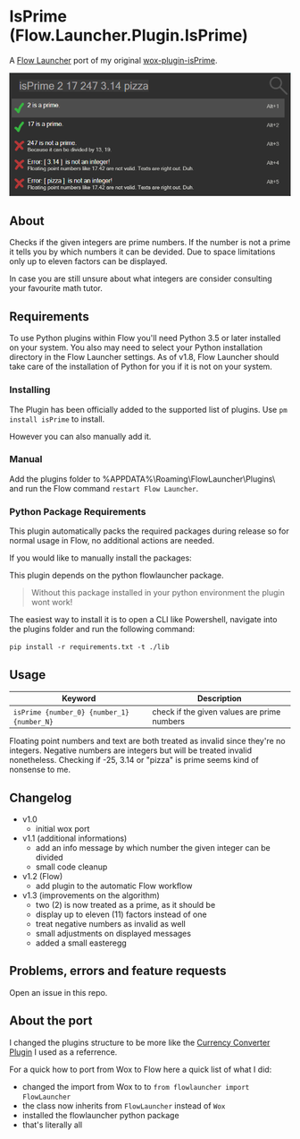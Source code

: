 # IsPrime (Flow.Launcher.Plugin.IsPrime)

A [Flow Launcher](https://github.com/Flow-Launcher/Flow.Launcher) port of my original [wox-plugin-isPrime](https://github.com/lvonkacsoh/wox-plugin-isPrime).

![screenshot](assets/isPrime_screenshot.png)


## About

Checks if the given integers are prime numbers.
If the number is not a prime it tells you by which numbers it can be devided.
Due to space limitations only up to eleven factors can be displayed.

In case you are still unsure about what integers are consider consulting your favourite math tutor.


## Requirements

To use Python plugins within Flow you'll need Python 3.5 or later installed on your system.
You also may need to select your Python installation directory in the Flow Launcher settings.
As of v1.8, Flow Launcher should take care of the installation of Python for you if it is not on your system.


### Installing

The Plugin has been officially added to the supported list of plugins. 
Use `pm install isPrime` to install.

However you can also manually add it.


### Manual

Add the plugins folder to %APPDATA%\Roaming\FlowLauncher\Plugins\ and run the Flow command `restart Flow Launcher`.


### Python Package Requirements

This plugin automatically packs the required packages during release so for normal usage in Flow, no additional actions are needed.

If you would like to manually install the packages:

This plugin depends on the python flowlauncher package.

> Without this package installed in your python environment the plugin wont work!

The easiest way to install it is to open a CLI like Powershell, navigate into the plugins folder and run the following command:

`pip install -r requirements.txt -t ./lib`


## Usage

| Keyword                                                          | Description                                 |
| ---------------------------------------------------------------- | ------------------------------------------- |
| `isPrime {number_0} {number_1} {number_N}` | check if the given values are prime numbers |

Floating point numbers and text are both treated as invalid since they're no integers.
Negative numbers are integers but will be treated invalid nonetheless.
Checking if -25, 3.14 or "pizza" is prime seems kind of nonsense to me.


## Changelog

- v1.0 
    + initial wox port
- v1.1 (additional informations) 
    + add an info message by which number the given integer can be divided
    + small code cleanup
- v1.2 (Flow)
    + add plugin to the automatic Flow workflow
- v1.3 (improvements on the algorithm)
    + two (2) is now treated as a prime, as it should be
    + display up to eleven (11) factors instead of one
    + treat negative numbers as invalid as well
    + small adjustments on displayed messages
    + added a small easteregg


## Problems, errors and feature requests

Open an issue in this repo.


## About the port

I changed the plugins structure to be more like the [Currency Converter Plugin](https://github.com/deefrawley/Flow.Launcher.Plugin.Currency/tree/main) I used as a referrence.

For a quick how to port from Wox to Flow here a quick list of what I did:

- changed the import from Wox to  to `from flowlauncher import FlowLauncher`
- the class now inherits from `FlowLauncher` instead of `Wox`
- installed the flowlauncher python package
- that's literally all
